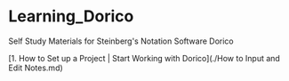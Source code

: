 # Learning_Dorico
Self Study Materials for Steinberg's Notation Software Dorico 



[1. How to Set up a Project | Start Working with Dorico](./How to Input and Edit Notes.md)


